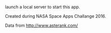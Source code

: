 launch a local server to start this app.

Created during NASA Space Apps Challange 2016.

Data from http://www.asterank.com/
